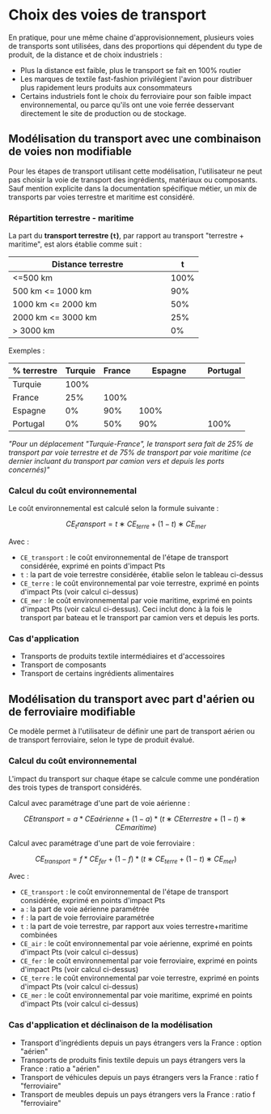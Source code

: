 # Choix des voies de transport

En pratique, pour une même chaine d'approvisionnement, plusieurs voies de transports sont utilisées, dans des proportions qui dépendent du type de produit, de la distance et de choix industriels :

* Plus la distance est faible, plus le transport se fait en 100% routier
* Les marques de textile fast-fashion privilégient l'avion pour distribuer plus rapidement leurs produits aux consommateurs
* Certains industriels font le choix du ferroviaire pour son faible impact environnemental, ou parce qu'ils ont une voie ferrée desservant directement le site de production ou de stockage.

## Modélisation du transport avec une combinaison de voies non modifiable

Pour les étapes de transport utilisant cette modélisation, l'utilisateur ne peut pas choisir la voie de transport des ingrédients, matériaux ou composants. Sauf mention explicite dans la documentation spécifique métier, un mix de transports par voies terrestre et maritime est considéré.

### Répartition terrestre - maritime

La part du **transport terrestre (`t`)**, par rapport au transport "terrestre + maritime", est alors établie comme suit :

<table><thead><tr><th width="297">Distance terrestre</th><th>t</th></tr></thead><tbody><tr><td>&#x3C;=500 km</td><td>100%</td></tr><tr><td>500 km &#x3C;= 1000 km</td><td>90%</td></tr><tr><td>1000 km &#x3C;= 2000 km</td><td>50%</td></tr><tr><td>2000 km &#x3C;= 3000 km</td><td>25%</td></tr><tr><td>> 3000 km</td><td>0%</td></tr></tbody></table>

Exemples :&#x20;

<table><thead><tr><th>% terrestre</th><th>Turquie</th><th>France</th><th width="120">Espagne</th><th>Portugal</th></tr></thead><tbody><tr><td>Turquie</td><td>100%</td><td></td><td></td><td></td></tr><tr><td>France</td><td>25%</td><td>100%</td><td></td><td></td></tr><tr><td>Espagne</td><td>0%</td><td>90%</td><td>100%</td><td></td></tr><tr><td>Portugal</td><td>0%</td><td>50%</td><td>90%</td><td>100%</td></tr></tbody></table>

_"Pour un déplacement "Turquie-France", le transport sera fait de 25% de transport par voie terrestre et de 75% de transport par voie maritime (ce dernier incluant du transport par camion vers et depuis les ports concernés)"_

### Calcul du coût environnemental

Le coût environnemental est calculé selon la formule suivante :

$$
CE_transport=t∗CE_{terre}+(1−t)∗CE_{mer}
$$

Avec :&#x20;

* `CE_transport` : le coût environnemental de l'étape de transport considérée, exprimé en points d'impact Pts
* `t` : la part de voie terrestre considérée, établie selon le tableau ci-dessus
* `CE_terre` : le coût environnemental par voie terrestre, exprimé en points d'impact Pts (voir calcul ci-dessus)
* `CE_mer` : le coût environnemental par voie maritime, exprimé en points d'impact Pts (voir calcul ci-dessus). Ceci inclut donc à la fois le transport par bateau et le transport par camion vers et depuis les ports.



### Cas d'application

* Transports de produits textile intermédiaires et d'accessoires
* Transport de composants
* Transport de certains ingrédients alimentaires

## Modélisation du transport avec part d'aérien ou de ferroviaire modifiable&#x20;

Ce modèle permet à l'utilisateur de définir une part de transport aérien ou de transport ferroviaire, selon le type de produit évalué.

### Calcul du coût environnemental

L'impact du transport sur chaque étape se calcule comme une pondération des trois types de transport considérés.

Calcul avec paramétrage d'une part de voie aérienne :&#x20;

$$
CEtransport=a*CEaérienne+(1-a)*( t∗CEterrestre+(1−t)∗CEmaritime)
$$

Calcul avec paramétrage d'une part de voie ferroviaire :&#x20;

$$
CE_{transport}=f*CE_{fer}+(1-f)*( t∗CE_{terre}+(1−t)∗CE_{mer})
$$

Avec :&#x20;

* `CE_transport` : le coût environnemental de l'étape de transport considérée, exprimé en points d'impact Pts
* `a` : la part de voie aérienne paramétrée
* `f` : la part de voie ferroviaire paramétrée
* `t` : la part de voie terrestre, par rapport aux voies terrestre+maritime combinées
* `CE_air` : le coût environnemental par voie aérienne, exprimé en points d'impact Pts (voir calcul ci-dessus)
* `CE_fer` : le coût environnemental par voie ferroviaire, exprimé en points d'impact Pts (voir calcul ci-dessus)
* `CE_terre` : le coût environnemental par voie terrestre, exprimé en points d'impact Pts (voir calcul ci-dessus)
* `CE_mer` : le coût environnemental par voie maritime, exprimé en points d'impact Pts (voir calcul ci-dessus)

### Cas d'application et déclinaison de la modélisation

* Transport d'ingrédients depuis un pays étrangers vers la France : option "aérien"
* Transports de produits finis textile depuis un pays étrangers vers la France : ratio a "aérien"
* Transport de véhicules depuis un pays étrangers vers la France : ratio f "ferroviaire"
* Transport de meubles depuis un pays étrangers vers la France : ratio f "ferroviaire"

